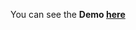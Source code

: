 You can see the **Demo [here](https://gizemnkorkmaz.github.io/javascript30/09%20-%20Dev%20Tools%20Domination/index.html)**
